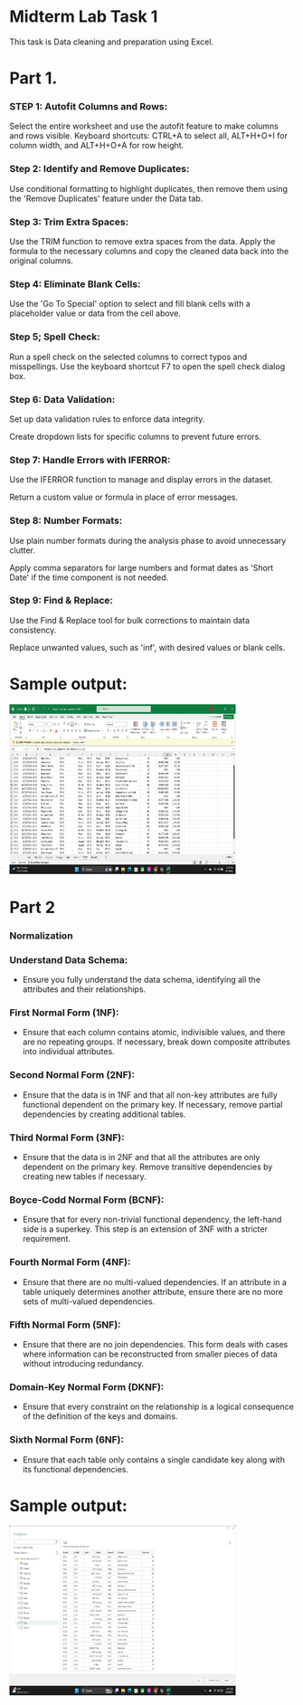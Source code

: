 # Midterm Lab Task 1
This task is Data cleaning and preparation using Excel.

# Part 1.
### STEP 1: Autofit Columns and Rows:
Select the entire worksheet and use the autofit feature to make columns and rows visible.
Keyboard shortcuts: CTRL+A to select all, ALT+H+O+I for column width, and ALT+H+O+A for row height.

### Step 2: Identify and Remove Duplicates:
Use conditional formatting to highlight duplicates, then remove them using the 'Remove Duplicates' feature under the Data tab.

### Step 3: Trim Extra Spaces:
Use the TRIM function to remove extra spaces from the data.
Apply the formula to the necessary columns and copy the cleaned data back into the original columns.

### Step 4: Eliminate Blank Cells:

Use the 'Go To Special' option to select and fill blank cells with a placeholder value or data from the cell above.

### Step 5; Spell Check:

Run a spell check on the selected columns to correct typos and misspellings.
Use the keyboard shortcut F7 to open the spell check dialog box.

### Step 6: Data Validation:

Set up data validation rules to enforce data integrity.

Create dropdown lists for specific columns to prevent future errors.

### Step 7: Handle Errors with IFERROR:

Use the IFERROR function to manage and display errors in the dataset.

Return a custom value or formula in place of error messages.

### Step 8: Number Formats:

Use plain number formats during the analysis phase to avoid unnecessary clutter.

Apply comma separators for large numbers and format dates as 'Short Date' if the time component is not needed.

### Step 9: Find & Replace:

Use the Find & Replace tool for bulk corrections to maintain data consistency.

Replace unwanted values, such as 'inf', with desired values or blank cells. 


# Sample output:
<img src="image/Screenshot%20(1).png" alt="Alt Text" width="400" height="300">

# Part 2
### Normalization

### Understand Data Schema: 
- Ensure you fully understand the data schema, identifying all the attributes and their relationships.

### First Normal Form (1NF):
- Ensure that each column contains atomic, indivisible values, and there are no repeating groups. If necessary, break down composite attributes into individual attributes.

### Second Normal Form (2NF):
- Ensure that the data is in 1NF and that all non-key attributes are fully functional dependent on the primary key. If necessary, remove partial dependencies by creating additional tables.

### Third Normal Form (3NF):
- Ensure that the data is in 2NF and that all the attributes are only dependent on the primary key. Remove transitive dependencies by creating new tables if necessary.

### Boyce-Codd Normal Form (BCNF):
- Ensure that for every non-trivial functional dependency, the left-hand side is a superkey. This step is an extension of 3NF with a stricter requirement.

### Fourth Normal Form (4NF):
- Ensure that there are no multi-valued dependencies. If an attribute in a table uniquely determines another attribute, ensure there are no more sets of multi-valued dependencies.

### Fifth Normal Form (5NF):
- Ensure that there are no join dependencies. This form deals with cases where information can be reconstructed from smaller pieces of data without introducing redundancy.

### Domain-Key Normal Form (DKNF):
- Ensure that every constraint on the relationship is a logical consequence of the definition of the keys and domains.

### Sixth Normal Form (6NF):
- Ensure that each table only contains a single candidate key along with its functional dependencies.

# Sample output:
<img src="image/Screenshot%20(4).png" alt="Alt Text" width="400" height="300">
